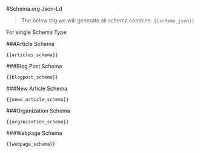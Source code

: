 #Schema.org Json-Ld 

>The below tag we will generate all schema combine.
`{{schema_json}}`


For single Schema Type

###Article Schema

`{{articles_schema}}`

###Blog Post Schema

`{{blogpost_schema}}`

###New Article Schema

`{{news_article_schema}}`

###Organization Schema

`{{organization_schema}}`

###Webpage Schema

`{{webpage_schema}}`
